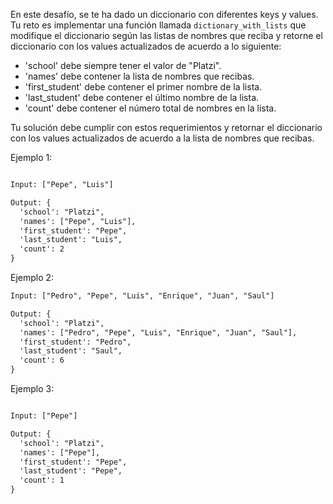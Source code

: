 En este desafío, se te ha dado un diccionario con diferentes keys y values. Tu reto es implementar una función llamada `dictionary_with_lists` que modifique el diccionario según las listas de nombres que reciba y retorne el diccionario con los values actualizados de acuerdo a lo siguiente:

- 'school' debe siempre tener el valor de "Platzi".
- 'names' debe contener la lista de nombres que recibas.
- 'first_student' debe contener el primer nombre de la lista.
- 'last_student' debe contener el último nombre de la lista.
- 'count' debe contener el número total de nombres en la lista.

Tu solución debe cumplir con estos requerimientos y retornar el diccionario con los values actualizados de acuerdo a la lista de nombres que recibas.

Ejemplo 1:

```txt

Input: ["Pepe", "Luis"]

Output: {
  'school': "Platzi",
  'names': ["Pepe", "Luis"],
  'first_student': "Pepe",
  'last_student': "Luis",
  'count': 2
}
```

Ejemplo 2:

```txt
Input: ["Pedro", "Pepe", "Luis", "Enrique", "Juan", "Saul"]

Output: {
  'school': "Platzi",
  'names': ["Pedro", "Pepe", "Luis", "Enrique", "Juan", "Saul"],
  'first_student': "Pedro",
  'last_student': "Saul",
  'count': 6
}

```

Ejemplo 3:

```txt

Input: ["Pepe"]

Output: {
  'school': "Platzi",
  'names': ["Pepe"],
  'first_student': "Pepe",
  'last_student': "Pepe",
  'count': 1
}

```
